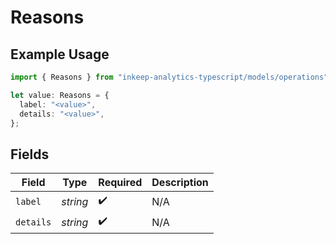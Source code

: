# Reasons

## Example Usage

```typescript
import { Reasons } from "inkeep-analytics-typescript/models/operations";

let value: Reasons = {
  label: "<value>",
  details: "<value>",
};
```

## Fields

| Field              | Type               | Required           | Description        |
| ------------------ | ------------------ | ------------------ | ------------------ |
| `label`            | *string*           | :heavy_check_mark: | N/A                |
| `details`          | *string*           | :heavy_check_mark: | N/A                |